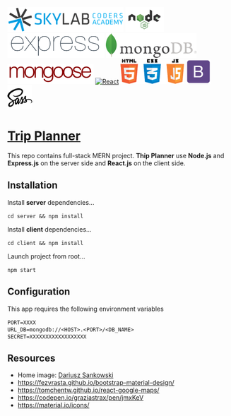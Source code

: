 [![Skylab](https://github.com/Iggy-Codes/logo-images/blob/master/logos/skylab-56.png)](http://www.skylabcoders.com/)
[![NodeJS](https://github.com/Iggy-Codes/logo-images/blob/master/logos/nodejs.png)](https://nodejs.org/)
[![ExpressJS](https://github.com/Iggy-Codes/logo-images/blob/master/logos/expressjs.png)](http://expressjs.com///)
[![MongoDB](https://github.com/Iggy-Codes/logo-images/blob/master/logos/mongodb.png)](https://www.mongodb.com/)
[![Monogoose](https://github.com/MarioTerron/logo-images/blob/master/logos/mongoose.png)](http://mongoosejs.com/)
[![React](https://github.com/FransLopez/logo-images/blob/master/logos/react.png)](https://facebook.github.io/react/)
[![HTML5, CSS3 and JS](https://github.com/Iggy-Codes/logo-images/blob/master/logos/html5-css3-js.png)](https://www.w3.org/)
[![Bootstrap](https://github.com/Iggy-Codes/logo-images/blob/master/logos/bootstrap.png)](http://getbootstrap.com/)
[![SASS](https://github.com/Iggy-Codes/logo-images/blob/master/logos/sass.png)](http://sass-lang.com/)

# [Trip Planner](https://the-trip-planner.herokuapp.com)
This repo contains full-stack MERN project. **Thip Planner** use **Node.js** and **Express.js** on the server side and **React.js** on the client side.

## Installation

Install **server** dependencies...

```
cd server && npm install
```

Install **client** dependencies...

```
cd client && npm install
```

Launch project from root...

```
npm start
```


## Configuration

This app requires the following environment variables 

```
PORT=XXXX
URL_DB=mongodb://<HOST>.<PORT>/<DB_NAME>
SECRET=XXXXXXXXXXXXXXXXXX
```

## Resources

- Home image: [Dariusz Sankowski](https://pixabay.com/es/users/DariuszSankowski-1441456/)
- https://fezvrasta.github.io/bootstrap-material-design/
- https://tomchentw.github.io/react-google-maps/
- https://codepen.io/graziastrax/pen/jmxKeV
- https://material.io/icons/

